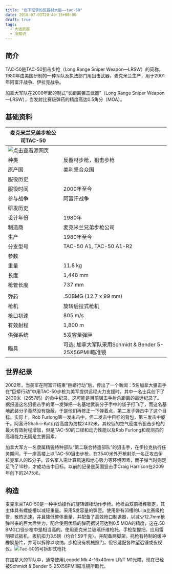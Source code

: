 ```yaml
---
title: "创下纪录的反器材大狙——tac-50"
date: 2018-07-01T20:40:15+08:00
draft: true
tags:
  - 大话武器
  - 冷知识
---
```


## 简介

TAC-50是TAC-50狙击步枪（Long Range Sniper Weapon—LRSW）的简称，1980年由美国研制的一种军队及执法部门用狙击武器，麦克米兰生产，用于2001年阿富汗战争、伊拉克战争。

加拿大军队在2000年起的制式“长距离狙击武器”（Long Range Sniper Weapon—LRSW），当发射比赛级弹药的精度高达0.5角分（MOA）。

## 基础资料



| 麦克米兰兄弟步枪公司TAC-50                                   |                                                        |
| ------------------------------------------------------------ | ------------------------------------------------------ |
| ![点击查看源网页](https://timgsa.baidu.com/timg?image&quality=80&size=b9999_10000&sec=1530458176856&di=8b1037293383781ee5b4661cfaeac3fa&imgtype=0&src=http%3A%2F%2Fimgsrc.baidu.com%2Fbaike%2Fpic%2Fitem%2F9252ae7eaf6e88670dd7daeb.jpg) |                                                        |
| 种类                                                         | 反器材步枪，狙击步枪                                   |
| 原产国                                                       | 美利坚合众国                                           |
| 服役历史                                                     |                                                        |
| 服役时间                                                     | 2000年至今                                             |
| 参与战争                                                     | 阿富汗战争                                             |
| 研发历史                                                     |                                                        |
| 设计年份                                                     | 1980年                                                 |
| 制造商                                                       | 麦克米兰兄弟步枪公司                                   |
| 生产                                                         | 1980年至今                                             |
| 分支型号                                                     | TAC-50 A1, TAC-50 A1-R2                                |
| 参数                                                         |                                                        |
| 重量                                                         | 11.8 kg                                                |
| 长度                                                         | 1,448 mm                                               |
| 枪管长度                                                     | 737 mm                                                 |
|                                                              |                                                        |
| 弹药                                                         | .50BMG (12.7 x 99 mm)                                  |
| 枪机                                                         | 旋转后拉式枪机                                         |
| 枪口初速                                                     | 805 m/s                                                |
| 有效射程                                                     | 1,800 m                                                |
| 供弹系统                                                     | 5发容量弹匣                                            |
| 瞄具                                                         | 可选; 加拿大军队采用Schmidt & Bender 5-25X56PMII瞄准镜 |

## 世界纪录

2002年，当美军在阿富汗结束“巨蟒行动”后，传出了一个新闻：5名加拿大狙击手在“巨蟒行动”中用TAC-50步枪为美军提供远程火力支援时，其中一名士兵创下了2430米（2657码）的命中纪录，这可能是目前狙击手射杀距离的最远纪录了。 据报道这名狙狙击手的第一发弹把一名基地武装分子手中的袋子打飞了，而这名基地武装分子竟然没有隐蔽，于是他们再修正一下弹着点，第二发子弹击中了这个目标。实际上，Rob Furlong第一发未击中，但二发击中目标的背包，第三发击中躯干。阿富汗Shah-i-Kot山谷高度为海拔2432米，其较低的空气密度令狙击步枪的最大有效射程增加，但是TAC-50的口径和动力性能以及Rob Furlong和观测员的高超能力无疑是主要因素。

加拿大军方一名隶属精锐特种部队“第二联合特遣部队”的狙击手，在伊拉克执行任务期间，于一座高楼上以TAC-50狙击步枪，在3540米外开枪射杀一名正攻击伊拉克军人的IS分子。该名军人需计算风速和地心吸力等环境因素，而子弹当时则足足飞了10秒，才成功击中目标。以前的记录是英国狙击手Craig Harrison在2009年创下的2475米。

## 构造

麦克米兰TAC-50是一种手动操作的旋转螺栓动作步枪。枪栓由双前栓榫锁定，其主体具有螺旋槽以减轻重量。采用5发容量的弹匣。使用带有凹槽的Lilja比赛级枪管，散热迅速，并且降低整体重量，并配备了高效枪口制退器，以减少12.7mm枪弹带来的巨大后坐力，配合使用优质的弹药据说可达到0.5 MOA的精度，这在.50 BMG口径步枪中是相当高的。使用麦克米兰玻璃纤维枪托，手枪型握把。应用雷明顿式扳机，扳机扣力3.5磅（约合1.59千克）。并配备两脚架。托枪有特制的缓冲橡胶垫片，并可以拆除以收纳。步枪没有机械照门，但它适配各种望远镜或夜视仪。![Tac-50的可拆卸式枪托](https://timgsa.baidu.com/timg?image&quality=80&size=b9999_10000&sec=1530458402657&di=218f5529f7040733647912d3dd24d56a&imgtype=0&src=http%3A%2F%2Fg.hiphotos.baidu.com%2Fzhidao%2Fwh%253D450%252C600%2Fsign%3D8d230897f51fbe091c0bcb105e502005%2Feac4b74543a9822639141cc68d82b9014b90eb7e.jpg)

在加拿大的军队中，通常使用Leopdd Mk 4-16x40mm LR/T M1光瞄，现在已经被Schmidt & Bender 5-25X56PMII瞄准镜所取代。

